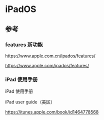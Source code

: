 # iPadOS


## 参考

### features 新功能

https://www.apple.com.cn/ipados/features/

https://www.apple.com/ipados/features/

### iPad 使用手册

iPad 使用手册

iPad user guide（美区）

https://itunes.apple.com/book/id1464778568

